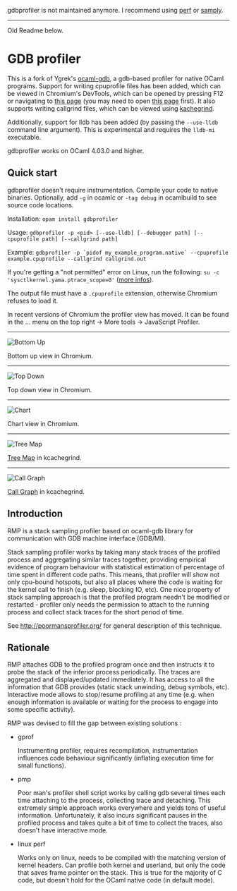 gdbprofiler is not maintained anymore. I recommend using
[perf](https://discuss.ocaml.org/t/ann-perf-demangling-of-ocaml-symbols-a-short-introduction-to-perf/7143)
or
[samply](https://github.com/mstange/samply/).

---

Old Readme below.


GDB profiler
============

This is a fork of Ygrek's [ocaml-gdb](https://github.com/ygrek/ocaml-gdb), a
gdb-based profiler for native OCaml programs. Support for writing cpuprofile
files has been added, which can be viewed in Chromium's DevTools, which can be
opened by pressing F12 or navigating to [this
page](chrome-devtools://devtools/bundled/inspector.html?panel=js_profiler&v8only=1)
(you may need to open [this
page](chrome-devtools://devtools/bundled/inspector.html) first).
It also supports writing callgrind files, which can be viewed using
[kachegrind](https://kcachegrind.github.io/html/Home.html).

Additionally, support for lldb has been added (by passing the `--use-lldb`
command line argument). This is experimental and requires the `lldb-mi`
executable.

gdbprofiler works on OCaml 4.03.0 and higher.

Quick start
-----------

gdbprofiler doesn't require instrumentation. Compile your code to native binaries. Optionally, add
`-g` in ocamlc or `-tag debug` in ocamlbuild to see source code locations.

Installation: `opam install gdbprofiler`

Usage: `gdbprofiler -p <pid> [--use-lldb] [--debugger path] [--cpuprofile path] [--callgrind path]`

Example:  ```gdbprofiler -p `pidof my_example_program.native` --cpuprofile example.cpuprofile --callgrind callgrind.out```

If you're getting a "not permitted" error on Linux, run the following: `su -c
'sysctlkernel.yama.ptrace_scope=0'` ([more
infos](https://rajeeshknambiar.wordpress.com/2015/07/16/attaching-debugger-and-ptrace_scope/)).

The output file must have a `.cpuprofile` extension, otherwise Chromium refuses to load it.

In recent versions of Chromium the profiler view has moved.
It can be found in the ... menu on the top right -> More tools -> JavaScript Profiler.

<hr>

![Bottom Up](https://i.imgur.com/smIR1tZ.png)

Bottom up view in Chromium.

<hr>

![Top Down](https://i.imgur.com/3EA26XM.png)

Top down view in Chromium.

<hr>

![Chart](https://i.imgur.com/8QEV98Y.png)

Chart view in Chromium.

<hr>

![Tree Map](https://i.imgur.com/2d4dvi7.png)

[Tree Map](https://kcachegrind.github.io/html/TreeMap.html) in kcachegrind.

<hr>

![Call Graph](https://i.imgur.com/pr7IDdH.png)

[Call Graph](https://kcachegrind.github.io/html/CallGraph.html) in kcachegrind.


Introduction
------------

RMP is a stack sampling profiler based on ocaml-gdb library for communication
with GDB machine interface (GDB/MI).

Stack sampling profiler works by taking many stack traces of the profiled process
and aggregating similar traces together, providing empirical evidence of program
behaviour with statistical estimation of percentage of time spent in different code paths.
This means, that profiler will show not only cpu-bound hotspots, but also
all places where the code is waiting for the kernel call to finish (e.g. sleep, blocking IO, etc).
One nice property of stack sampling approach is that the profiled program needn't be modified
or restarted - profiler only needs the permission to attach to the running process and collect
stack traces for the short period of time.

See http://poormansprofiler.org/ for general description of this technique.

Rationale
---------

RMP attaches GDB to the profiled program once and then instructs it to probe the stack of the
inferior process periodically. The traces are aggregated and displayed/updated immediately. It has access
to all the information that GDB provides (static stack unwinding, debug symbols, etc). Interactive mode
allows to stop/resume profiling at any time (e.g. when enough information is available or waiting for
the process to engage into some specific activity).

RMP was devised to fill the gap between existing solutions :

* gprof

  Instrumenting profiler, requires recompilation, instrumentation influences code behaviour significantly
  (inflating execution time for small functions).

* pmp

  Poor man's profiler shell script works by calling gdb several times each time attaching to the process,
  collecting trace and detaching. This extremely simple approach works everywhere and yields tons of
  useful information. Unfortunately, it also incurs significant pauses in the profiled process and takes
  quite a bit of time to collect the traces, also doesn't have interactive mode.

* linux perf

  Works only on linux, needs to be compiled with the matching version of kernel headers. Can profile both
  kernel and userland, but only the code that saves frame pointer on the stack. This is true for the majority
  of C code, but doesn't hold for the OCaml native code (in default mode).
